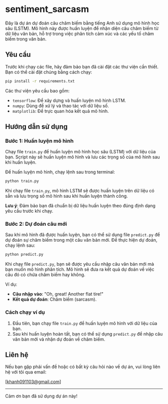 #
# sentiment_sarcasm

Đây là dự án dự đoán câu châm biếm bằng tiếng Anh sử dụng mô hình học sâu (LSTM). Mô hình này được huấn luyện để nhận diện câu châm biếm từ dữ liệu văn bản, hỗ trợ trong việc phân tích cảm xúc và các yếu tố châm biếm trong văn bản.

## Yêu cầu

Trước khi chạy các file, hãy đảm bảo bạn đã cài đặt các thư viện cần thiết. Bạn có thể cài đặt chúng bằng cách chạy:

```bash
pip install -r requirements.txt
```

Các thư viện yêu cầu bao gồm:
- `tensorflow`: Để xây dựng và huấn luyện mô hình LSTM.
- `numpy`: Dùng để xử lý và thao tác với dữ liệu số.
- `matplotlib`: Để trực quan hóa kết quả mô hình.

## Hướng dẫn sử dụng

### Bước 1: Huấn luyện mô hình

Chạy file `train.py` để huấn luyện mô hình học sâu (LSTM) với dữ liệu của bạn. Script này sẽ huấn luyện mô hình và lưu các trọng số của mô hình sau khi huấn luyện.

Để huấn luyện mô hình, chạy lệnh sau trong terminal:

```bash
python train.py
```

Khi chạy file `train.py`, mô hình LSTM sẽ được huấn luyện trên dữ liệu có sẵn và lưu trọng số mô hình sau khi huấn luyện thành công.

**Lưu ý**: Đảm bảo bạn đã chuẩn bị dữ liệu huấn luyện theo đúng định dạng yêu cầu trước khi chạy.

### Bước 2: Dự đoán câu mới

Sau khi mô hình đã được huấn luyện, bạn có thể sử dụng file `predict.py` để dự đoán sự châm biếm trong một câu văn bản mới. Để thực hiện dự đoán, chạy lệnh sau:

```bash
python predict.py
```

Khi chạy file `predict.py`, bạn sẽ được yêu cầu nhập câu văn bản mới mà bạn muốn mô hình phân tích. Mô hình sẽ đưa ra kết quả dự đoán về việc câu đó có chứa châm biếm hay không.

Ví dụ:
- **Câu nhập vào**: "Oh, great! Another flat tire!"
- **Kết quả dự đoán**: Châm biếm (sarcasm).

### Cách chạy ví dụ

1. Đầu tiên, bạn chạy file `train.py` để huấn luyện mô hình với dữ liệu của bạn.
2. Sau khi huấn luyện hoàn tất, bạn có thể sử dụng `predict.py` để nhập câu văn bản mới và nhận dự đoán về châm biếm.

## Liên hệ

Nếu bạn gặp phải vấn đề hoặc có bất kỳ câu hỏi nào về dự án, vui lòng liên hệ với tôi qua email:

[khanh091103@gmail.com]

---

Cảm ơn bạn đã sử dụng dự án này!
```
